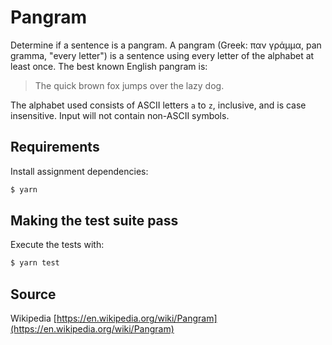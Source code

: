 # Pangram

Determine if a sentence is a pangram. A pangram (Greek: παν γράμμα, pan gramma,
"every letter") is a sentence using every letter of the alphabet at least once.
The best known English pangram is:
> The quick brown fox jumps over the lazy dog.

The alphabet used consists of ASCII letters `a` to `z`, inclusive, and is case
insensitive. Input will not contain non-ASCII symbols.

## Requirements

Install assignment dependencies:

```bash
$ yarn
```

## Making the test suite pass

Execute the tests with:

```bash
$ yarn test
```

## Source

Wikipedia [https://en.wikipedia.org/wiki/Pangram](https://en.wikipedia.org/wiki/Pangram)
